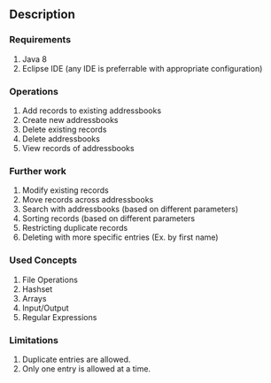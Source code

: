 ## Description

### Requirements
1. Java 8
2. Eclipse IDE (any IDE is preferrable with appropriate configuration)

### Operations
1. Add records to existing addressbooks
2. Create new addressbooks
3. Delete existing records
4. Delete addressbooks
5. View records of addressbooks

### Further work
1. Modify existing records
2. Move records across addressbooks
3. Search with addressbooks (based on different parameters)
4. Sorting records (based on different parameters
5. Restricting duplicate records
6. Deleting with more specific entries (Ex. by first name)

### Used Concepts
1. File Operations
2. Hashset
3. Arrays
4. Input/Output
5. Regular Expressions

### Limitations
1. Duplicate entries are allowed.
2. Only one entry is allowed at a time.
